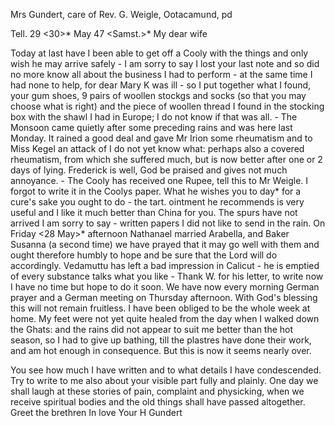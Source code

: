 Mrs Gundert, care of Rev. G. Weigle, Ootacamund, pd

 Tell. 29 <30>* May 47
 <Samst.>*
My dear wife

Today at last have I been able to get off a Cooly with the things and only wish he may arrive safely - I am sorry to say I lost your last note and so did no more know all about the business I had to perform - at the same time I had none to help, for dear Mary K was ill - so I put together what I found, your gum shoes, 9 pairs of woollen stockgs and socks (so that you may choose what is right) and the piece of woollen thread I found in the stocking box with the shawl I had in Europe; I do not know if that was all. - The Monsoon came quietly after some preceding rains and was here last Monday. It rained a good deal and gave Mr Irion some rheumatism and to Miss Kegel an attack of I do not yet know what: perhaps also a covered rheumatism, from which she suffered much, but is now better after one or 2 days of lying. Frederick is well, God be praised and gives not much annoyance. - The Cooly has received one Rupee, tell this to Mr Weigle. I forgot to write it in the Coolys paper. What he wishes you to day* for a cure's sake you ought to do - the tart. ointment he recommends is very useful and I like it much better than China for you. The spurs have not arrived I am sorry to say - written papers I did not like to send in the rain. On Friday <28 May>* afternoon Nathanael married Arabella, and Baker Susanna (a second time) we have prayed that it may go well with them and ought therefore humbly to hope and be sure that the Lord will do accordingly. Vedamuttu has left a bad impression in Calicut - he is emptied of every substance talks what you like - Thank W. for his letter, to write now I have no time but hope to do it soon. We have now every morning German prayer and a German meeting on Thursday afternoon. With God's blessing this will not remain fruitless. I have been obliged to be the whole week at home. My feet were not yet quite healed from the day when I walked down the Ghats: and the rains did not appear to suit me better than the hot season, so I had to give up bathing, till the plastres have done their work, and am hot enough in consequence. But this is now it seems nearly over.

You see how much I have written and to what details I have condescended. Try to write to me also about your visible part fully and plainly. One day we shall laugh at these stories of pain, complaint and physicking, when we receive spiritual bodies and the old things shall have passed altogether. 
Greet the brethren
 In love
 Your H Gundert

